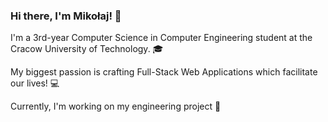 ### Hi there, I'm Mikołaj! 👋
I'm a 3rd-year Computer Science in Computer Engineering student at the Cracow University of Technology. :mortar_board:

My biggest passion is crafting Full-Stack Web Applications which facilitate our lives! :computer:

Currently, I'm working on my engineering project :hammer:

<!--
**mikolaj-janik/mikolaj-janik** is a ✨ _special_ ✨ repository because its `README.md` (this file) appears on your GitHub profile.

Here are some ideas to get you started:

- 🔭 I’m currently working on ...
- 🌱 I’m currently learning ...
- 👯 I’m looking to collaborate on ...
- 🤔 I’m looking for help with ...
- 💬 Ask me about ...
- 📫 How to reach me: ...
- 😄 Pronouns: ...
- ⚡ Fun fact: ...
-->
